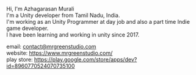 Hi, I'm Azhagarasan Murali <br>
I'm a Unity developer from Tamil Nadu, India. <br>
I'm working as an Unity Programmer at day job and also a part time Indie game developer. <br>
I have been learning and working in unity since 2017. <br>

email: contact@mrgreenstudio.com <br>
website: https://www.mrgreenstudio.com/ <br>
play store: https://play.google.com/store/apps/dev?id=8960770524070735100 <br>

<!---
azhagarasanmurali/azhagarasanmurali is a ✨ special ✨ repository because its `README.md` (this file) appears on your GitHub profile.
You can click the Preview link to take a look at your changes.
--->

